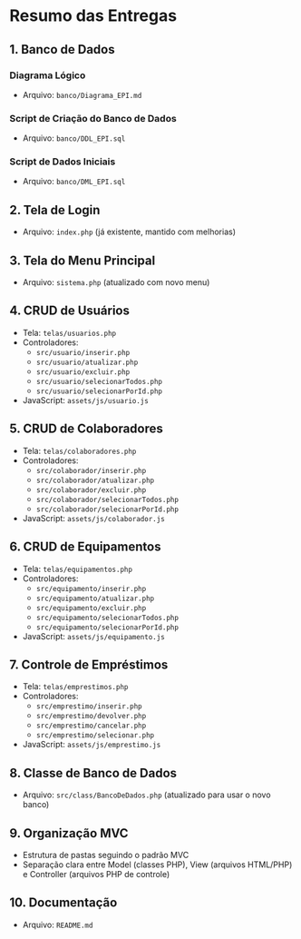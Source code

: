 # Resumo das Entregas

## 1. Banco de Dados

### Diagrama Lógico
- Arquivo: `banco/Diagrama_EPI.md`

### Script de Criação do Banco de Dados
- Arquivo: `banco/DDL_EPI.sql`

### Script de Dados Iniciais
- Arquivo: `banco/DML_EPI.sql`

## 2. Tela de Login
- Arquivo: `index.php` (já existente, mantido com melhorias)

## 3. Tela do Menu Principal
- Arquivo: `sistema.php` (atualizado com novo menu)

## 4. CRUD de Usuários
- Tela: `telas/usuarios.php`
- Controladores:
  - `src/usuario/inserir.php`
  - `src/usuario/atualizar.php`
  - `src/usuario/excluir.php`
  - `src/usuario/selecionarTodos.php`
  - `src/usuario/selecionarPorId.php`
- JavaScript: `assets/js/usuario.js`

## 5. CRUD de Colaboradores
- Tela: `telas/colaboradores.php`
- Controladores:
  - `src/colaborador/inserir.php`
  - `src/colaborador/atualizar.php`
  - `src/colaborador/excluir.php`
  - `src/colaborador/selecionarTodos.php`
  - `src/colaborador/selecionarPorId.php`
- JavaScript: `assets/js/colaborador.js`

## 6. CRUD de Equipamentos
- Tela: `telas/equipamentos.php`
- Controladores:
  - `src/equipamento/inserir.php`
  - `src/equipamento/atualizar.php`
  - `src/equipamento/excluir.php`
  - `src/equipamento/selecionarTodos.php`
  - `src/equipamento/selecionarPorId.php`
- JavaScript: `assets/js/equipamento.js`

## 7. Controle de Empréstimos
- Tela: `telas/emprestimos.php`
- Controladores:
  - `src/emprestimo/inserir.php`
  - `src/emprestimo/devolver.php`
  - `src/emprestimo/cancelar.php`
  - `src/emprestimo/selecionar.php`
- JavaScript: `assets/js/emprestimo.js`

## 8. Classe de Banco de Dados
- Arquivo: `src/class/BancoDeDados.php` (atualizado para usar o novo banco)

## 9. Organização MVC
- Estrutura de pastas seguindo o padrão MVC
- Separação clara entre Model (classes PHP), View (arquivos HTML/PHP) e Controller (arquivos PHP de controle)

## 10. Documentação
- Arquivo: `README.md`